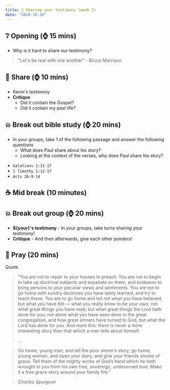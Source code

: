 ```yaml
---
title: 📖 Sharing your testimony (week 2)
date: "2020-10-20"
---
```

## ❔ Opening (⌚ 15 mins)
- Why is it hard to share our testimony?
> "Let's be real with one another" - Bruce Morrison

## 💬 Share (⌚ 10 mins)
- Kevin's testimony
- **Critique**
  - Did it contain the Gospel?
  - Did it contain my past life?

## 💥 Break out bible study (⌚ 20 mins)
- In your groups, take 1 of the following passage and answer the following questions 
  - What does Paul share about his story?
  - Looking at the context of the verses, why does Paul share his story?
+ `Galatians 1:11-17 ` 
+ `1 Timothy 1:12-17 `
+ `Acts 26:9-14`

## ☕ Mid break (10 minutes)

## 💥 Break out group (⌚ 20 mins)
- **${your}'s testimony** - In your groups, take turns sharing your testimony!
- **Critique** - And then afterwards, give each other pointers!

## 🤲 Pray (20 mins)
Quote

> "You are not to repair to your houses to preach. You are not to begin to take up doctrinal subjects and expatiate on them, and endeavor to bring persons to your peculiar views and sentiments. You are not to go home with sundry doctrines you have lately learned, and try to teach these. You are to go home and tell not what you have believed, but what you have felt — what you really know to be your own; not what great things you have read, but what great things the Lord hath done for you; not alone what you have seen done in the great congregation, and how great sinners have turned to God, but what the Lord has done for you. And mark this: there is never a more interesting story than that which a man tells about himself. 

> ...

> Go home, young man, and tell the poor sinner’s story; go home, young woman, and open your diary, and give your friends stories of grace. Tell them of the mighty works of God’s hand which he hath wrought in you from his own free, sovereign, undeserved love. Make it a free grace story around your family fire." 

> *Charles Spurgeon*
